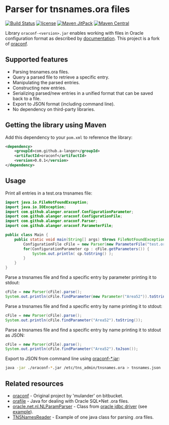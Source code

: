 # Parser for tnsnames.ora files

[![Build Status](https://travis-ci.org/a-langer/oraconf.svg?branch=master)](https://travis-ci.org/a-langer/oraconf)
[![license](https://img.shields.io/badge/License-Apache%202.0-blue.svg)](https://github.com/a-langer/oraconf/blob/master/LICENSE)
[![Maven JitPack](https://img.shields.io/github/tag/a-langer/oraconf.svg?label=maven)](https://jitpack.io/#a-langer/oraconf)
[![Maven Central](https://maven-badges.herokuapp.com/maven-central/com.github.a-langer/oraconf/badge.svg)](https://maven-badges.herokuapp.com/maven-central/com.github.a-langer/oraconf)

Library `oraconf-<version>.jar` enables working with files in Oracle configuration format as described by [documentation][1]. 
This project is a fork of [oraconf][2].

## Supported features

* Parsing tnsnames.ora files.
* Query a parsed file to retrieve a specific entry.
* Manipulating the parsed entries.
* Constructing new entries.
* Serializing parsed/new entries in a unified format that can be saved back to a file.
* Export to JSON format (including command line).
* No dependency on third-party libraries.

## Getting the library using Maven

Add this dependency to your `pom.xml` to reference the library:

```xml
<dependency>
    <groupId>com.github.a-langer</groupId>
    <artifactId>oraconf</artifactId>
    <version>0.0.1</version>
</dependency>
```

## Usage

Print all entries in a test.ora tnsnames file:

```java
import java.io.FileNotFoundException;
import java.io.IOException;
import com.github.alanger.oraconf.ConfigurationParameter;
import com.github.alanger.oraconf.ConfigurationFile;
import com.github.alanger.oraconf.Parser;
import com.github.alanger.oraconf.ParameterFile;

public class Main {
    public static void main(String[] args) throws FileNotFoundException, IOException {
        ConfigurationFile cFile = new Parser(new ParameterFile("test.ora")).parse();
        for(ConfigurationParameter cp : cFile.getParameters()) {
            System.out.println( cp.toString() );
        }
    }
}
```

Parse a tnsnames file and find a specific entry by parameter printing it to stdout:

```java
cFile = new Parser(cFile).parse();
System.out.println(cFile.findParameter(new Parameter("Area52")).toString());
```

Parse a tnsnames file and find a specific entry by name printing it to stdout:

```java
cFile = new Parser(cFile).parse();
System.out.println(cFile.findParameter("Area52").toString());
```

Parse a tnsnames file and find a specific entry by name printing it to stdout as JSON:

```java
cFile = new Parser(cFile).parse();
System.out.println(cFile.findParameter("Area52").toJson());
```

Export to JSON from command line using [oraconf-*.jar][8]:

```bash
java -jar ./oraconf-*.jar /etc/tns_admin/tnsnames.ora > tnsnames.json
```

## Related resources
* [oraconf][2] - Original project by 'mulander' on bitbucket.
* [orafile][3] - Java for dealing with Oracle SQL*Net .ora files.
* [oracle.net.nl.NLParamParser][5] - Class from [oracle jdbc driver][6] (see [example][7]).
* [TNSNamesReader][4] - Example of one java class for parsing .ora files.

[1]: https://docs.oracle.com/database/121/NETRF/tnsnames.htm#NETRF007
[2]: https://bitbucket.org/mulander/oraconf/wiki/Home
[3]: https://github.com/gtri/orafile
[4]: https://www.programmersought.com/article/647684118/
[5]: https://github.com/caot/ojdbc6-11.2.0.2.0.src/blob/master/src/oracle/net/jdbc/nl/NLParamParser.java 
[6]: https://mvnrepository.com/artifact/com.oracle.database.jdbc/ojdbc8
[7]: https://www.sql.ru/forum/598369/jdbc-poluchit-spisok-baz?mid=6223824#6223824
[8]: https://github.com/a-langer/oraconf/releases
